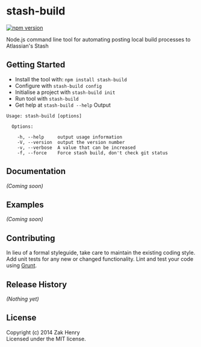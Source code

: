 # stash-build

[![npm version](https://badge.fury.io/js/stash-build.svg)](http://badge.fury.io/js/stash-build)

Node.js command line tool for automating posting local build processes to Atlassian's Stash

## Getting Started
* Install the tool with: `npm install stash-build`
* Configure with `stash-build config`
* Initialise a project with `stash-build init`
* Run tool with `stash-build`
* Get help at `stash-build --help`
Output
```
Usage: stash-build [options]

  Options:

    -h, --help     output usage information
    -V, --version  output the version number
    -v, --verbose  A value that can be increased
    -f, --force    Force stash build, don't check git status
```

## Documentation
_(Coming soon)_

## Examples
_(Coming soon)_

## Contributing
In lieu of a formal styleguide, take care to maintain the existing coding style. Add unit tests for any new or changed functionality. Lint and test your code using [Grunt](http://gruntjs.com/).

## Release History
_(Nothing yet)_

## License
Copyright (c) 2014 Zak Henry  
Licensed under the MIT license.
